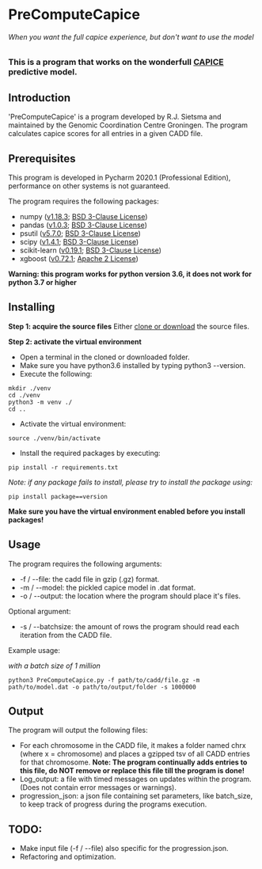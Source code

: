 # PreComputeCapice
###### When you want the full capice experience, but don't want to use the model

### This is a program that works on the wonderfull [CAPICE](https://github.com/molgenis/capice) predictive model.

## Introduction

'PreComputeCapice' is a program developed by R.J. Sietsma and maintained by the Genomic Coordination Centre Groningen.
The program calculates capice scores for all entries in a given CADD file.

## Prerequisites

This program is developed in Pycharm 2020.1 (Professional Edition), performance on other systems is not guaranteed.

The program requires the following packages:
 
 * numpy ([v1.18.3](https://github.com/numpy/numpy/releases); [BSD 3-Clause License](https://www.numpy.org/license.html))
 * pandas ([v1.0.3](https://github.com/pandas-dev/pandas); [BSD 3-Clause License](https://github.com/pandas-dev/pandas/blob/master/LICENSE))
 * psutil ([v5.7.0](https://github.com/giampaolo/psutil); [BSD 3-Clause License](https://github.com/giampaolo/psutil/blob/master/LICENSE))
 * scipy ([v1.4.1](https://github.com/scipy/scipy); [BSD 3-Clause License](https://github.com/giampaolo/psutil/blob/master/LICENSE))
 * scikit-learn ([v0.19.1](https://scikit-learn.org/stable/whats_new.html); [BSD 3-Clause License](https://github.com/scikit-learn/scikit-learn/blob/master/COPYING))
 * xgboost ([v0.72.1](https://github.com/dmlc/xgboost); [Apache 2 License](https://github.com/dmlc/xgboost/blob/master/LICENSE))
 
__Warning: this program works for python version 3.6, it does not work for python 3.7 or higher__

## Installing

**Step 1: acquire the source files**
Either [clone or download](https://github.com/SietsmaRJ/calculate_capice_precompute_scores/tree/master) the source files.

**Step 2: activate the virtual environment**
- Open a terminal in the cloned or downloaded folder.
- Make sure you have python3.6 installed by typing python3 --version.
-  Execute the following:
```console
mkdir ./venv
cd ./venv
python3 -m venv ./
cd ..
```
-  Activate the virtual environment:
```console
source ./venv/bin/activate
```
- Install the required packages by executing:
```console
pip install -r requirements.txt
```

_Note: if any package fails to install, please try to install the package using:_
```console
pip install package==version
```
__Make sure you have the virtual environment enabled before you install packages!__

## Usage

The program requires the following arguments:

- -f / --file: the cadd file in gzip (.gz) format.
- -m / --model: the pickled capice model in .dat format.
- -o / --output: the location where the program should place it's files.

Optional argument:

- -s / --batchsize: the amount of rows the program should read each iteration from the CADD file.

Example usage:

_with a batch size of 1 million_
```console
python3 PreComputeCapice.py -f path/to/cadd/file.gz -m path/to/model.dat -o path/to/output/folder -s 1000000
```

## Output

The program will output the following files:
- For each chromosome in the CADD file, it makes a folder named chrx (where x = chromosome) and places a gzipped tsv of all CADD entries for that chromosome.
__Note: The program continually adds entries to this file, do NOT remove or replace this file till the program is done!__
- Log_output: a file with timed messages on updates within the program. (Does not contain error messages or warnings).
- progression_json: a json file containing set parameters, like batch_size, to keep track of progress during the programs execution.

## TODO:
- Make input file (-f / --file) also specific for the progression.json.
- Refactoring and optimization.